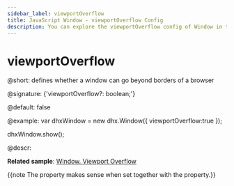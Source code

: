 ```yaml
---
sidebar_label: viewportOverflow
title: JavaScript Window - viewportOverflow Config 
description: You can explore the viewportOverflow config of Window in the documentation of the DHTMLX JavaScript UI library. Browse developer guides and API reference, try out code examples and live demos, and download a free 30-day evaluation version of DHTMLX Suite 7.
---
```


# viewportOverflow

@short: defines whether a window can go beyond borders of a browser

@signature: {'viewportOverflow?: boolean;'}

@default: false

@example:
var dhxWindow = new dhx.Window({
    viewportOverflow:true
});

dhxWindow.show();

@descr:

**Related sample**: [Window. Viewport Overflow](https://snippet.dhtmlx.com/qfhdlzri)

{{note The property makes sense when set together with the [](window/api/window_movable_config.md) property.}}

[comment]: # (@related: window/how_to_start.md window/configuration.md#overflowing-browser-window)

